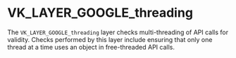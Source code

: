# VK\_LAYER\_GOOGLE\_threading
The `VK_LAYER_GOOGLE_threading` layer checks multi-threading of API calls for validity.  Checks performed by this layer include ensuring that only one thread at a time uses an object in free-threaded API calls.
